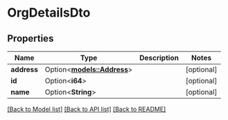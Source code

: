 # OrgDetailsDto

## Properties

Name | Type | Description | Notes
------------ | ------------- | ------------- | -------------
**address** | Option<[**models::Address**](Address.md)> |  | [optional]
**id** | Option<**i64**> |  | [optional]
**name** | Option<**String**> |  | [optional]

[[Back to Model list]](../README.md#documentation-for-models) [[Back to API list]](../README.md#documentation-for-api-endpoints) [[Back to README]](../README.md)


